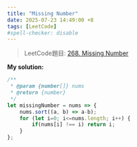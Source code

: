 ```yaml
---
title: "Missing Number"
date: 2025-07-23 14:49:00 +8
tags: [LeetCode]
#spell-checker: disable
---
```


> LeetCode題目: [268. Missing Number](https://leetcode.com/problems/missing-number/description/?envType=problem-list-v2&envId=rewycgxm)

**My solution:**
```js
/**
 * @param {number[]} nums
 * @return {number}
 */
let missingNumber = nums => {
    nums.sort((a, b) => a-b);
    for (let i=0; i<=nums.length; i++) {
        if(nums[i] !== i) return i;
    }
};
```
